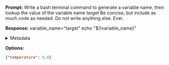 **Prompt:**
Write a bash terminal command to generate a variable name, then lookup the value of the variable name target
Be concise, but include as much code as needed. Do not write anything else. Ever.


**Response:**
variable_name="target"
echo "${!variable_name}"

<details><summary>Metadata</summary>

- Duration: 1729 ms
- Datetime: 2023-10-18T08:35:01.849801
- Model: gpt-3.5-turbo-0613

</details>

**Options:**
```json
{"temperature": 0.0}
```

